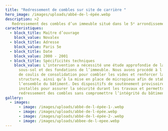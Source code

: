 ```yaml
---
title: "Redressement de combles sur site de carrière "
hero_image: /images/uploads/abbé-de-l-épée.webp
description: >2
   Redressement des combles d’un immeuble situé dans le 5ᵉ arrondissement de Paris, reposant sur un site de carrière souterraine.
caracteristiques:
  - block_title: Maitre d’ouvrage
    block_value: Novalex
  - block_title: Adresse
    block_value: Paris 5e
  - block_title: Date
    block_value: 2000 - 2001
  - block_title: Spécificités techniques
    block_value: L’intervention a nécessité une étude approfondie de la stabilité du
      sous-sol et des fondations de l’immeuble. Nous avons procédé à l’injection
      de coulis de consolidation pour combler les vides et renforcer la
      structure, ainsi qu’à la mise en place de micropieux afin de stabiliser
      l’ensemble du bâtiment. Des dispositifs de soutènement provisoires ont été
      installés pour assurer la sécurité durant les travaux et permettre un
      redressement des combles sans compromettre l’intégrité du bâtiment.
gallery:
  - images:
      - image: /images/uploads/abbé-de-l-épée-1-.webp
      - image: /images/uploads/abbé-de-l-épée.webp
      - image: /images/uploads/abbé-de-l-épée-2-.webp
      - image: /images/uploads/abbee-de-l-epee.webp
---
```

